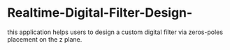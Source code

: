# Realtime-Digital-Filter-Design-
this application helps users to design a custom digital filter via zeros-poles placement on the z plane.
